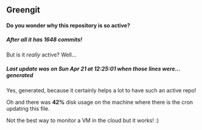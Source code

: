 ## Greengit

#### Do you wonder why this repository is so active?

##### After all it has 1648 commits!

But is it *really* active? Well...

##### Last update was on Sun Apr 21 at 12:25:01 when those lines were... generated

Yes, generated, because it certainly helps a lot to have such an active repo!

Oh and there was **42%** disk usage on the machine
where there is the cron updating this file.

Not the best way to monitor a VM in the cloud but it works! :)
